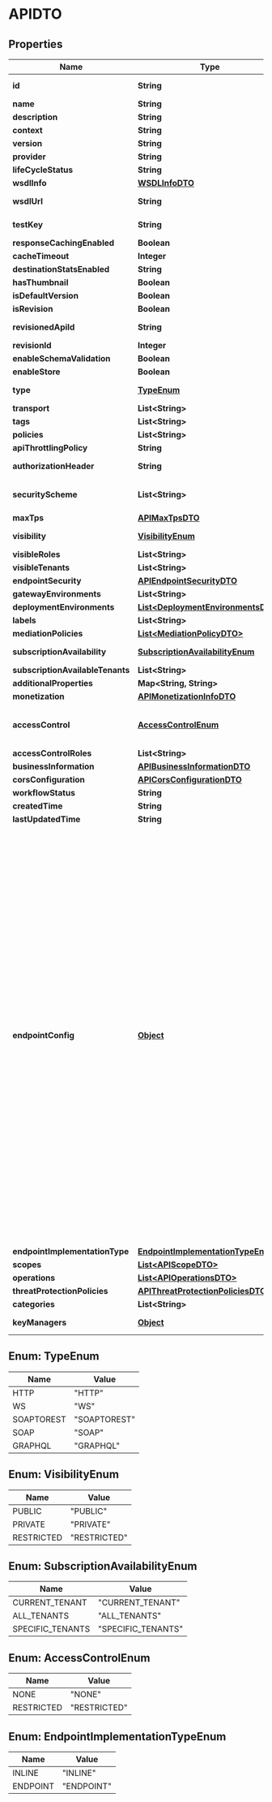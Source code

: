 

# APIDTO

## Properties

Name | Type | Description | Notes
------------ | ------------- | ------------- | -------------
**id** | **String** | UUID of the api registry artifact  |  [optional] [readonly]
**name** | **String** |  | 
**description** | **String** |  |  [optional]
**context** | **String** |  | 
**version** | **String** |  | 
**provider** | **String** | If the provider value is not given user invoking the api will be used as the provider.  |  [optional]
**lifeCycleStatus** | **String** |  |  [optional]
**wsdlInfo** | [**WSDLInfoDTO**](WSDLInfoDTO.md) |  |  [optional]
**wsdlUrl** | **String** |  |  [optional] [readonly]
**testKey** | **String** |  |  [optional] [readonly]
**responseCachingEnabled** | **Boolean** |  |  [optional]
**cacheTimeout** | **Integer** |  |  [optional]
**destinationStatsEnabled** | **String** |  |  [optional]
**hasThumbnail** | **Boolean** |  |  [optional]
**isDefaultVersion** | **Boolean** |  |  [optional]
**isRevision** | **Boolean** |  |  [optional]
**revisionedApiId** | **String** | UUID of the api registry artifact  |  [optional] [readonly]
**revisionId** | **Integer** |  |  [optional]
**enableSchemaValidation** | **Boolean** |  |  [optional]
**enableStore** | **Boolean** |  |  [optional]
**type** | [**TypeEnum**](#TypeEnum) | The api creation type to be used. Accepted values are HTTP, WS, SOAPTOREST, GRAPHQL |  [optional]
**transport** | **List&lt;String&gt;** | Supported transports for the API (http and/or https).  |  [optional]
**tags** | **List&lt;String&gt;** |  |  [optional]
**policies** | **List&lt;String&gt;** |  |  [optional]
**apiThrottlingPolicy** | **String** | The API level throttling policy selected for the particular API |  [optional]
**authorizationHeader** | **String** | Name of the Authorization header used for invoking the API. If it is not set, Authorization header name specified in tenant or system level will be used.  |  [optional]
**securityScheme** | **List&lt;String&gt;** | Types of API security, the current API secured with. It can be either OAuth2 or mutual SSL or both. If it is not set OAuth2 will be set as the security for the current API.  |  [optional]
**maxTps** | [**APIMaxTpsDTO**](APIMaxTpsDTO.md) |  |  [optional]
**visibility** | [**VisibilityEnum**](#VisibilityEnum) | The visibility level of the API. Accepts one of the following. PUBLIC, PRIVATE, RESTRICTED. |  [optional]
**visibleRoles** | **List&lt;String&gt;** | The user roles that are able to access the API in Store |  [optional]
**visibleTenants** | **List&lt;String&gt;** |  |  [optional]
**endpointSecurity** | [**APIEndpointSecurityDTO**](APIEndpointSecurityDTO.md) |  |  [optional]
**gatewayEnvironments** | **List&lt;String&gt;** | List of gateway environments the API is available  |  [optional]
**deploymentEnvironments** | [**List&lt;DeploymentEnvironmentsDTO&gt;**](DeploymentEnvironmentsDTO.md) | List of selected deployment environments and clusters  |  [optional]
**labels** | **List&lt;String&gt;** | Labels of micro-gateway environments attached to the API.  |  [optional]
**mediationPolicies** | [**List&lt;MediationPolicyDTO&gt;**](MediationPolicyDTO.md) |  |  [optional]
**subscriptionAvailability** | [**SubscriptionAvailabilityEnum**](#SubscriptionAvailabilityEnum) | The subscription availability. Accepts one of the following. CURRENT_TENANT, ALL_TENANTS or SPECIFIC_TENANTS. |  [optional]
**subscriptionAvailableTenants** | **List&lt;String&gt;** |  |  [optional]
**additionalProperties** | **Map&lt;String, String&gt;** | Map of custom properties of API |  [optional]
**monetization** | [**APIMonetizationInfoDTO**](APIMonetizationInfoDTO.md) |  |  [optional]
**accessControl** | [**AccessControlEnum**](#AccessControlEnum) | Is the API is restricted to certain set of publishers or creators or is it visible to all the publishers and creators. If the accessControl restriction is none, this API can be modified by all the publishers and creators, if not it can only be viewable/modifiable by certain set of publishers and creators,  based on the restriction.  |  [optional]
**accessControlRoles** | **List&lt;String&gt;** | The user roles that are able to view/modify as API publisher or creator. |  [optional]
**businessInformation** | [**APIBusinessInformationDTO**](APIBusinessInformationDTO.md) |  |  [optional]
**corsConfiguration** | [**APICorsConfigurationDTO**](APICorsConfigurationDTO.md) |  |  [optional]
**workflowStatus** | **String** |  |  [optional]
**createdTime** | **String** |  |  [optional]
**lastUpdatedTime** | **String** |  |  [optional]
**endpointConfig** | [**Object**](.md) | Endpoint configuration of the API. This can be used to provide different types of endpoints including Simple REST Endpoints, Loadbalanced and Failover.  &#x60;Simple REST Endpoint&#x60;   {     \&quot;endpoint_type\&quot;: \&quot;http\&quot;,     \&quot;sandbox_endpoints\&quot;:       {        \&quot;url\&quot;: \&quot;https://localhost:9443/am/sample/pizzashack/v1/api/\&quot;     },     \&quot;production_endpoints\&quot;:       {        \&quot;url\&quot;: \&quot;https://localhost:9443/am/sample/pizzashack/v1/api/\&quot;     }   }  &#x60;Loadbalanced Endpoint&#x60;    {     \&quot;endpoint_type\&quot;: \&quot;load_balance\&quot;,     \&quot;algoCombo\&quot;: \&quot;org.apache.synapse.endpoints.algorithms.RoundRobin\&quot;,     \&quot;sessionManagement\&quot;: \&quot;\&quot;,     \&quot;sandbox_endpoints\&quot;:       [                 {           \&quot;url\&quot;: \&quot;https://localhost:9443/am/sample/pizzashack/v1/api/1\&quot;        },                 {           \&quot;endpoint_type\&quot;: \&quot;http\&quot;,           \&quot;template_not_supported\&quot;: false,           \&quot;url\&quot;: \&quot;https://localhost:9443/am/sample/pizzashack/v1/api/2\&quot;        }     ],     \&quot;production_endpoints\&quot;:       [                 {           \&quot;url\&quot;: \&quot;https://localhost:9443/am/sample/pizzashack/v1/api/3\&quot;        },                 {           \&quot;endpoint_type\&quot;: \&quot;http\&quot;,           \&quot;template_not_supported\&quot;: false,           \&quot;url\&quot;: \&quot;https://localhost:9443/am/sample/pizzashack/v1/api/4\&quot;        }     ],     \&quot;sessionTimeOut\&quot;: \&quot;\&quot;,     \&quot;algoClassName\&quot;: \&quot;org.apache.synapse.endpoints.algorithms.RoundRobin\&quot;   }  &#x60;Failover Endpoint&#x60;    {     \&quot;production_failovers\&quot;:[        {           \&quot;endpoint_type\&quot;:\&quot;http\&quot;,           \&quot;template_not_supported\&quot;:false,           \&quot;url\&quot;:\&quot;https://localhost:9443/am/sample/pizzashack/v1/api/1\&quot;        }     ],     \&quot;endpoint_type\&quot;:\&quot;failover\&quot;,     \&quot;sandbox_endpoints\&quot;:{        \&quot;url\&quot;:\&quot;https://localhost:9443/am/sample/pizzashack/v1/api/2\&quot;     },     \&quot;production_endpoints\&quot;:{        \&quot;url\&quot;:\&quot;https://localhost:9443/am/sample/pizzashack/v1/api/3\&quot;     },     \&quot;sandbox_failovers\&quot;:[        {           \&quot;endpoint_type\&quot;:\&quot;http\&quot;,           \&quot;template_not_supported\&quot;:false,           \&quot;url\&quot;:\&quot;https://localhost:9443/am/sample/pizzashack/v1/api/4\&quot;        }     ]   }  &#x60;Default Endpoint&#x60;    {     \&quot;endpoint_type\&quot;:\&quot;default\&quot;,     \&quot;sandbox_endpoints\&quot;:{        \&quot;url\&quot;:\&quot;default\&quot;     },     \&quot;production_endpoints\&quot;:{        \&quot;url\&quot;:\&quot;default\&quot;     }   }  &#x60;Endpoint from Endpoint Registry&#x60;   {     \&quot;endpoint_type\&quot;: \&quot;Registry\&quot;,     \&quot;endpoint_id\&quot;: \&quot;{registry-name:entry-name:version}\&quot;,   }  |  [optional]
**endpointImplementationType** | [**EndpointImplementationTypeEnum**](#EndpointImplementationTypeEnum) |  |  [optional]
**scopes** | [**List&lt;APIScopeDTO&gt;**](APIScopeDTO.md) |  |  [optional]
**operations** | [**List&lt;APIOperationsDTO&gt;**](APIOperationsDTO.md) |  |  [optional]
**threatProtectionPolicies** | [**APIThreatProtectionPoliciesDTO**](APIThreatProtectionPoliciesDTO.md) |  |  [optional]
**categories** | **List&lt;String&gt;** | API categories  |  [optional]
**keyManagers** | [**Object**](.md) | API Key Managers  |  [optional] [readonly]



## Enum: TypeEnum

Name | Value
---- | -----
HTTP | &quot;HTTP&quot;
WS | &quot;WS&quot;
SOAPTOREST | &quot;SOAPTOREST&quot;
SOAP | &quot;SOAP&quot;
GRAPHQL | &quot;GRAPHQL&quot;



## Enum: VisibilityEnum

Name | Value
---- | -----
PUBLIC | &quot;PUBLIC&quot;
PRIVATE | &quot;PRIVATE&quot;
RESTRICTED | &quot;RESTRICTED&quot;



## Enum: SubscriptionAvailabilityEnum

Name | Value
---- | -----
CURRENT_TENANT | &quot;CURRENT_TENANT&quot;
ALL_TENANTS | &quot;ALL_TENANTS&quot;
SPECIFIC_TENANTS | &quot;SPECIFIC_TENANTS&quot;



## Enum: AccessControlEnum

Name | Value
---- | -----
NONE | &quot;NONE&quot;
RESTRICTED | &quot;RESTRICTED&quot;



## Enum: EndpointImplementationTypeEnum

Name | Value
---- | -----
INLINE | &quot;INLINE&quot;
ENDPOINT | &quot;ENDPOINT&quot;




